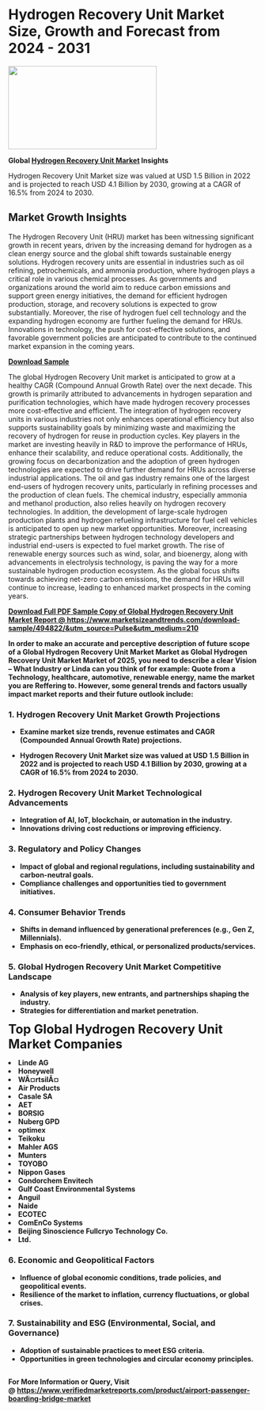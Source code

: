 <H1>Hydrogen Recovery Unit Market Size, Growth and Forecast from 2024 - 2031</H1><img class="aligncenter size-medium wp-image-584254" src="https://thirdeyenews.in/wp-content/uploads/2024/09/Global-Market-Research-300x168.jpeg" alt="" width="300" height="168" /><p><strong>Global&nbsp;<a href="https://www.marketsizeandtrends.com/download-sample/494822/&amp;utm_source=Pulse&amp;utm_medium=210">Hydrogen Recovery Unit Market</a> Insights</strong></p><p>Hydrogen Recovery Unit Market size was valued at USD 1.5 Billion in 2022 and is projected to reach USD 4.1 Billion by 2030, growing at a CAGR of 16.5% from 2024 to 2030.</p><p><h2>Market Growth Insights</h2> <p>The Hydrogen Recovery Unit (HRU) market has been witnessing significant growth in recent years, driven by the increasing demand for hydrogen as a clean energy source and the global shift towards sustainable energy solutions. Hydrogen recovery units are essential in industries such as oil refining, petrochemicals, and ammonia production, where hydrogen plays a critical role in various chemical processes. As governments and organizations around the world aim to reduce carbon emissions and support green energy initiatives, the demand for efficient hydrogen production, storage, and recovery solutions is expected to grow substantially. Moreover, the rise of hydrogen fuel cell technology and the expanding hydrogen economy are further fueling the demand for HRUs. Innovations in technology, the push for cost-effective solutions, and favorable government policies are anticipated to contribute to the continued market expansion in the coming years. </p> <p><strong><a href="#">Download Sample</a></strong></p> <p>The global Hydrogen Recovery Unit market is anticipated to grow at a healthy CAGR (Compound Annual Growth Rate) over the next decade. This growth is primarily attributed to advancements in hydrogen separation and purification technologies, which have made hydrogen recovery processes more cost-effective and efficient. The integration of hydrogen recovery units in various industries not only enhances operational efficiency but also supports sustainability goals by minimizing waste and maximizing the recovery of hydrogen for reuse in production cycles. Key players in the market are investing heavily in R&D to improve the performance of HRUs, enhance their scalability, and reduce operational costs. Additionally, the growing focus on decarbonization and the adoption of green hydrogen technologies are expected to drive further demand for HRUs across diverse industrial applications. The oil and gas industry remains one of the largest end-users of hydrogen recovery units, particularly in refining processes and the production of clean fuels. The chemical industry, especially ammonia and methanol production, also relies heavily on hydrogen recovery technologies. In addition, the development of large-scale hydrogen production plants and hydrogen refueling infrastructure for fuel cell vehicles is anticipated to open up new market opportunities. Moreover, increasing strategic partnerships between hydrogen technology developers and industrial end-users is expected to fuel market growth. The rise of renewable energy sources such as wind, solar, and bioenergy, along with advancements in electrolysis technology, is paving the way for a more sustainable hydrogen production ecosystem. As the global focus shifts towards achieving net-zero carbon emissions, the demand for HRUs will continue to increase, leading to enhanced market prospects in the coming years. <p><strong><a href="#"></p><p><span class=""><strong>Download Full PDF Sample Copy of Global Hydrogen Recovery Unit Market Report</strong> @ <a href="https://www.marketsizeandtrends.com/download-sample/494822/&amp;utm_source=Pulse&amp;utm_medium=210" target="_blank">https://www.marketsizeandtrends.com/download-sample/494822/&amp;utm_source=Pulse&amp;utm_medium=210</a></span></p><p>In order to make an accurate and perceptive description of future scope of a Global&nbsp;Hydrogen Recovery Unit Market Market as Global&nbsp;Hydrogen Recovery Unit Market Market of 2025, you need to describe a clear Vision &ndash; What Industry or Linda can you think of for example: Quote from a Technology, healthcare, automotive, renewable energy, name the market you are Reffering to. However, some general trends and factors usually impact market reports and their future outlook include:</p><h3>1.&nbsp;<strong>Hydrogen Recovery Unit Market Growth Projections</strong></h3><ul><li>Examine market size trends, revenue estimates and CAGR (Compounded Annual Growth Rate) projections.</li><li><p>Hydrogen Recovery Unit Market size was valued at USD 1.5 Billion in 2022 and is projected to reach USD 4.1 Billion by 2030, growing at a CAGR of 16.5% from 2024 to 2030.</p></li></ul><h3>2.&nbsp;<strong>Hydrogen Recovery Unit Market Technological Advancements</strong></h3><ul><li>Integration of AI, IoT, blockchain, or automation in the industry.</li><li>Innovations driving cost reductions or improving efficiency.</li></ul><h3>3.&nbsp;<strong>Regulatory and Policy Changes</strong></h3><ul><li>Impact of global and regional regulations, including sustainability and carbon-neutral goals.</li><li>Compliance challenges and opportunities tied to government initiatives.</li></ul><h3>4.&nbsp;<strong>Consumer Behavior Trends</strong></h3><ul><li>Shifts in demand influenced by generational preferences (e.g., Gen Z, Millennials).</li><li>Emphasis on eco-friendly, ethical, or personalized products/services.</li></ul><h3>5.&nbsp;<strong>Global Hydrogen Recovery Unit Market Competitive Landscape</strong></h3><ul><li>Analysis of key players, new entrants, and partnerships shaping the industry.</li><li>Strategies for differentiation and market penetration.</li></ul><p data-pm-slice="1 1 []"><span style="color: inherit; font-family: inherit; font-size: 25px;">Top Global Hydrogen Recovery Unit Market Companies</span></p><div class="" data-test-id=""><p><li>Linde AG</li><li> Honeywell</li><li> WÃ¤rtsilÃ¤</li><li> Air Products</li><li> Casale SA</li><li> AET</li><li> BORSIG</li><li> Nuberg GPD</li><li> optimex</li><li> Teikoku</li><li> Mahler AGS</li><li> Munters</li><li> TOYOBO</li><li> Nippon Gases</li><li> Condorchem Envitech</li><li> Gulf Coast Environmental Systems</li><li> Anguil</li><li> Naide</li><li> ECOTEC</li><li> ComEnCo Systems</li><li> Beijing Sinoscience Fullcryo Technology Co.</li><li> Ltd.</li></p></div><h3>6.&nbsp;<strong>Economic and Geopolitical Factors</strong></h3><ul><li>Influence of global economic conditions, trade policies, and geopolitical events.</li><li>Resilience of the market to inflation, currency fluctuations, or global crises.</li></ul><h3>7.&nbsp;<strong>Sustainability and ESG (Environmental, Social, and Governance)</strong></h3><ul><li>Adoption of sustainable practices to meet ESG criteria.</li><li>Opportunities in green technologies and circular economy principles.</li></ul><h2><strong style="font-size: 14px;">For More Information or Query, Visit @&nbsp;</strong><a style="background-color: #ffffff; font-size: 14px;" href="https://www.marketsizeandtrends.com/report/hydrogen-recovery-unit-market/" target="_blank">https://www.verifiedmarketreports.com/product/airport-passenger-boarding-bridge-market</a></h2>
